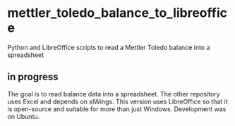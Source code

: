 # mettler_toledo_balance_to_libreoffice
Python and LibreOffice scripts to read a Mettler Toledo balance into a spreadsheet

## in progress
The goal is to read balance data into a spreadsheet.  The other repository uses Excel and depends on xlWings.  This version uses LibreOffice so that it is open-source and suitable for more than just Windows.  Development was on Ubuntu.
